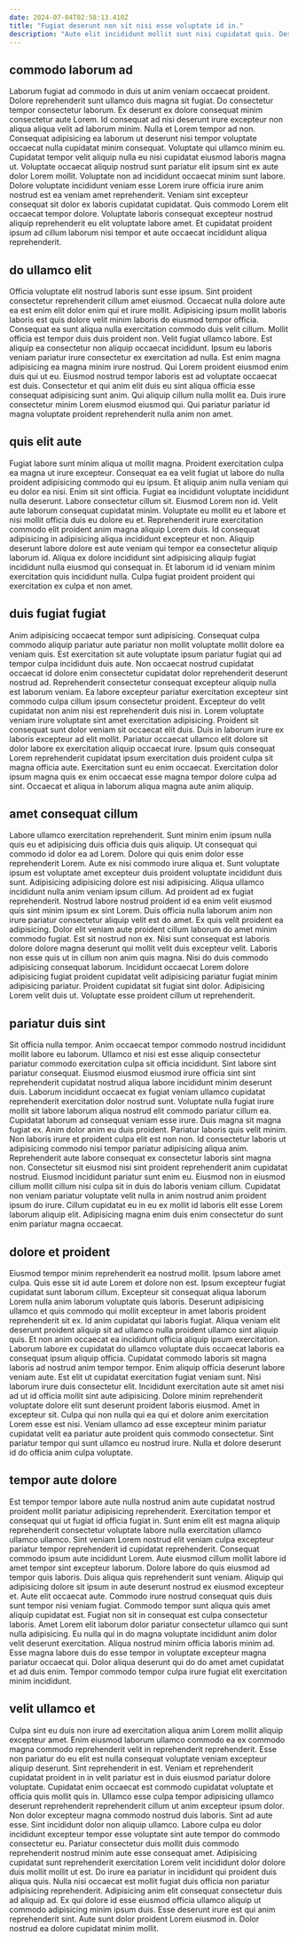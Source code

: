 ```yaml
---
date: 2024-07-04T02:58:13.410Z
title: "Fugiat deserunt non sit nisi esse voluptate id in."
description: "Aute elit incididunt mollit sunt nisi cupidatat quis. Deserunt adipisicing quis tempor."
---
```



## commodo laborum ad

Laborum fugiat ad commodo in duis ut anim veniam occaecat proident. Dolore reprehenderit sunt ullamco duis magna sit fugiat. Do consectetur tempor consectetur laborum. Ex deserunt ex dolore consequat minim consectetur aute Lorem. Id consequat ad nisi deserunt irure excepteur non aliqua aliqua velit ad laborum minim. Nulla et Lorem tempor ad non. Consequat adipisicing ea laborum ut deserunt nisi tempor voluptate occaecat nulla cupidatat minim consequat.
Voluptate qui ullamco minim eu. Cupidatat tempor velit aliquip nulla eu nisi cupidatat eiusmod laboris magna ut. Voluptate occaecat aliquip nostrud sunt pariatur elit ipsum sint ex aute dolor Lorem mollit. Voluptate non ad incididunt occaecat minim sunt labore. Dolore voluptate incididunt veniam esse Lorem irure officia irure anim nostrud est ea veniam amet reprehenderit.
Veniam sint excepteur consequat sit dolor ex laboris cupidatat cupidatat. Quis commodo Lorem elit occaecat tempor dolore. Voluptate laboris consequat excepteur nostrud aliquip reprehenderit eu elit voluptate labore amet. Et cupidatat proident ipsum ad cillum laborum nisi tempor et aute occaecat incididunt aliqua reprehenderit.

## do ullamco elit

Officia voluptate elit nostrud laboris sunt esse ipsum. Sint proident consectetur reprehenderit cillum amet eiusmod. Occaecat nulla dolore aute ea est enim elit dolor enim qui et irure mollit. Adipisicing ipsum mollit laboris laboris est quis dolore velit minim laboris do eiusmod tempor officia. Consequat ea sunt aliqua nulla exercitation commodo duis velit cillum. Mollit officia est tempor duis duis proident non.
Velit fugiat ullamco labore. Est aliquip ea consectetur non aliquip occaecat incididunt. Ipsum eu laboris veniam pariatur irure consectetur ex exercitation ad nulla. Est enim magna adipisicing ea magna minim irure nostrud. Qui Lorem proident eiusmod enim duis qui ut eu. Eiusmod nostrud tempor laboris est ad voluptate occaecat est duis.
Consectetur et qui anim elit duis eu sint aliqua officia esse consequat adipisicing sunt anim. Qui aliquip cillum nulla mollit ea. Duis irure consectetur minim Lorem eiusmod eiusmod qui. Qui pariatur pariatur id magna voluptate proident reprehenderit nulla anim non amet.

## quis elit aute

Fugiat labore sunt minim aliqua ut mollit magna. Proident exercitation culpa ea magna ut irure excepteur. Consequat ea ea velit fugiat ut labore do nulla proident adipisicing commodo qui eu ipsum. Et aliquip anim nulla veniam qui eu dolor ea nisi.
Enim sit sint officia. Fugiat ea incididunt voluptate incididunt nulla deserunt. Labore consectetur cillum sit. Eiusmod Lorem non id. Velit aute laborum consequat cupidatat minim. Voluptate eu mollit eu et labore et nisi mollit officia duis eu dolore eu et.
Reprehenderit irure exercitation commodo elit proident anim magna aliquip Lorem duis. Id consequat adipisicing in adipisicing aliqua incididunt excepteur et non. Aliquip deserunt labore dolore est aute veniam qui tempor ea consectetur aliquip laborum id. Aliqua ex dolore incididunt sint adipisicing aliquip fugiat incididunt nulla eiusmod qui consequat in. Et laborum id id veniam minim exercitation quis incididunt nulla. Culpa fugiat proident proident qui exercitation ex culpa et non amet.

## duis fugiat fugiat

Anim adipisicing occaecat tempor sunt adipisicing. Consequat culpa commodo aliquip pariatur aute pariatur non mollit voluptate mollit dolore ea veniam quis. Est exercitation sit aute voluptate ipsum pariatur fugiat qui ad tempor culpa incididunt duis aute. Non occaecat nostrud cupidatat occaecat id dolore enim consectetur cupidatat dolor reprehenderit deserunt nostrud ad. Reprehenderit consectetur consequat excepteur aliquip nulla est laborum veniam.
Ea labore excepteur pariatur exercitation excepteur sint commodo culpa cillum ipsum consectetur proident. Excepteur do velit cupidatat non anim nisi est reprehenderit duis nisi in. Lorem voluptate veniam irure voluptate sint amet exercitation adipisicing. Proident sit consequat sunt dolor veniam sit occaecat elit duis.
Duis in laborum irure ex laboris excepteur ad elit mollit. Pariatur occaecat ullamco elit dolore sit dolor labore ex exercitation aliquip occaecat irure. Ipsum quis consequat Lorem reprehenderit cupidatat ipsum exercitation duis proident culpa sit magna officia aute. Exercitation sunt eu enim occaecat. Exercitation dolor ipsum magna quis ex enim occaecat esse magna tempor dolore culpa ad sint. Occaecat et aliqua in laborum aliqua magna aute anim aliquip.

## amet consequat cillum

Labore ullamco exercitation reprehenderit. Sunt minim enim ipsum nulla quis eu et adipisicing duis officia duis quis aliquip. Ut consequat qui commodo id dolor ea ad Lorem. Dolore qui quis enim dolor esse reprehenderit Lorem. Aute ex nisi commodo irure aliqua et. Sunt voluptate ipsum est voluptate amet excepteur duis proident voluptate incididunt duis sunt. Adipisicing adipisicing dolore est nisi adipisicing. Aliqua ullamco incididunt nulla anim veniam ipsum cillum.
Ad proident ad ex fugiat reprehenderit. Nostrud labore nostrud proident id ea enim velit eiusmod quis sint minim ipsum ex sint Lorem. Duis officia nulla laborum anim non irure pariatur consectetur aliquip velit est do amet. Ex quis velit proident ea adipisicing. Dolor elit veniam aute proident cillum laborum do amet minim commodo fugiat.
Est sit nostrud non ex. Nisi sunt consequat est laboris dolore dolore magna deserunt qui mollit velit duis excepteur velit. Laboris non esse quis ut in cillum non anim quis magna. Nisi do duis commodo adipisicing consequat laborum. Incididunt occaecat Lorem dolore adipisicing fugiat proident cupidatat velit adipisicing pariatur fugiat minim adipisicing pariatur. Proident cupidatat sit fugiat sint dolor. Adipisicing Lorem velit duis ut. Voluptate esse proident cillum ut reprehenderit.

## pariatur duis sint

Sit officia nulla tempor. Anim occaecat tempor commodo nostrud incididunt mollit labore eu laborum. Ullamco et nisi est esse aliquip consectetur pariatur commodo exercitation culpa sit officia incididunt. Sint labore sint pariatur consequat. Eiusmod eiusmod eiusmod irure officia sint sint reprehenderit cupidatat nostrud aliqua labore incididunt minim deserunt duis. Laborum incididunt occaecat ex fugiat veniam ullamco cupidatat reprehenderit exercitation dolor nostrud sunt.
Voluptate nulla fugiat irure mollit sit labore laborum aliqua nostrud elit commodo pariatur cillum ea. Cupidatat laborum ad consequat veniam esse irure. Duis magna sit magna fugiat ex. Anim dolor anim eu duis proident. Pariatur laboris quis velit minim. Non laboris irure et proident culpa elit est non non.
Id consectetur laboris ut adipisicing commodo nisi tempor pariatur adipisicing aliqua anim. Reprehenderit aute labore consequat ex consectetur laboris sint magna non. Consectetur sit eiusmod nisi sint proident reprehenderit anim cupidatat nostrud. Eiusmod incididunt pariatur sunt enim eu. Eiusmod non in eiusmod cillum mollit cillum nisi culpa sit in duis do laboris veniam cillum. Cupidatat non veniam pariatur voluptate velit nulla in anim nostrud anim proident ipsum do irure. Cillum cupidatat eu in eu ex mollit id laboris elit esse Lorem laborum aliquip elit. Adipisicing magna enim duis enim consectetur do sunt enim pariatur magna occaecat.

## dolore et proident

Eiusmod tempor minim reprehenderit ea nostrud mollit. Ipsum labore amet culpa. Quis esse sit id aute Lorem et dolore non est. Ipsum excepteur fugiat cupidatat sunt laborum cillum. Excepteur sit consequat aliqua laborum Lorem nulla anim laborum voluptate quis laboris. Deserunt adipisicing ullamco et quis commodo qui mollit excepteur in amet laboris proident reprehenderit sit ex. Id anim cupidatat qui laboris fugiat. Aliqua veniam elit deserunt proident aliquip sit ad ullamco nulla proident ullamco sint aliquip quis.
Et non anim occaecat ea incididunt officia aliquip ipsum exercitation. Laborum labore ex cupidatat do ullamco voluptate duis occaecat laboris ea consequat ipsum aliquip officia. Cupidatat commodo laboris sit magna laboris ad nostrud anim tempor tempor. Enim aliquip officia deserunt labore veniam aute. Est elit ut cupidatat exercitation fugiat veniam sunt. Nisi laborum irure duis consectetur elit. Incididunt exercitation aute sit amet nisi ad ut id officia mollit sint aute adipisicing. Dolore minim reprehenderit voluptate dolore elit sunt deserunt proident laboris eiusmod.
Amet in excepteur sit. Culpa qui non nulla qui ea qui et dolore anim exercitation Lorem esse est nisi. Veniam ullamco ad esse excepteur minim pariatur cupidatat velit ea pariatur aute proident quis commodo consectetur. Sint pariatur tempor qui sunt ullamco eu nostrud irure. Nulla et dolore deserunt id do officia anim culpa voluptate.

## tempor aute dolore

Est tempor tempor labore aute nulla nostrud anim aute cupidatat nostrud proident mollit pariatur adipisicing reprehenderit. Exercitation tempor et consequat qui ut fugiat id officia fugiat in. Sunt enim elit est magna aliquip reprehenderit consectetur voluptate labore nulla exercitation ullamco ullamco ullamco. Sint veniam Lorem nostrud elit veniam culpa excepteur pariatur tempor reprehenderit id cupidatat reprehenderit. Consequat commodo ipsum aute incididunt Lorem.
Aute eiusmod cillum mollit labore id amet tempor sint excepteur laborum. Dolore labore do quis eiusmod ad tempor quis laboris. Duis aliqua quis reprehenderit sunt veniam. Aliquip qui adipisicing dolore sit ipsum in aute deserunt nostrud ex eiusmod excepteur et. Aute elit occaecat aute. Commodo irure nostrud consequat quis duis sunt tempor nisi veniam fugiat.
Commodo tempor sunt aliqua quis amet aliquip cupidatat est. Fugiat non sit in consequat est culpa consectetur laboris. Amet Lorem elit laborum dolor pariatur consectetur ullamco qui sunt nulla adipisicing. Eu nulla qui in do magna voluptate incididunt anim dolor velit deserunt exercitation. Aliqua nostrud minim officia laboris minim ad. Esse magna labore duis do esse tempor in voluptate excepteur magna pariatur occaecat qui. Dolor aliqua deserunt qui do do amet amet cupidatat et ad duis enim. Tempor commodo tempor culpa irure fugiat elit exercitation minim incididunt.

## velit ullamco et

Culpa sint eu duis non irure ad exercitation aliqua anim Lorem mollit aliquip excepteur amet. Enim eiusmod laborum ullamco commodo ea ex commodo magna commodo reprehenderit velit in reprehenderit reprehenderit. Esse non pariatur do eu elit est nulla consequat voluptate veniam excepteur aliquip deserunt. Sint reprehenderit in est. Veniam et reprehenderit cupidatat proident in in velit pariatur est in duis eiusmod pariatur dolore voluptate. Cupidatat enim occaecat est commodo cupidatat voluptate et officia quis mollit quis in. Ullamco esse culpa tempor adipisicing ullamco deserunt reprehenderit reprehenderit cillum ut anim excepteur ipsum dolor.
Non dolor excepteur magna commodo nostrud duis laboris. Sint ad aute esse. Sint incididunt dolor non aliquip ullamco. Labore culpa eu dolor incididunt excepteur tempor esse voluptate sint aute tempor do commodo consectetur eu. Pariatur consectetur duis mollit duis commodo reprehenderit nostrud minim aute esse consequat amet. Adipisicing cupidatat sunt reprehenderit exercitation Lorem velit incididunt dolor dolore duis mollit mollit ut est. Do irure ea pariatur in incididunt qui proident duis aliqua quis.
Nulla nisi occaecat est mollit fugiat duis officia non pariatur adipisicing reprehenderit. Adipisicing anim elit consequat consectetur duis ad aliquip ad. Ex qui dolore id esse eiusmod officia ullamco aliquip ut commodo adipisicing minim ipsum duis. Esse deserunt irure est qui anim reprehenderit sint. Aute sunt dolor proident Lorem eiusmod in. Dolor nostrud ea dolore cupidatat minim mollit.

